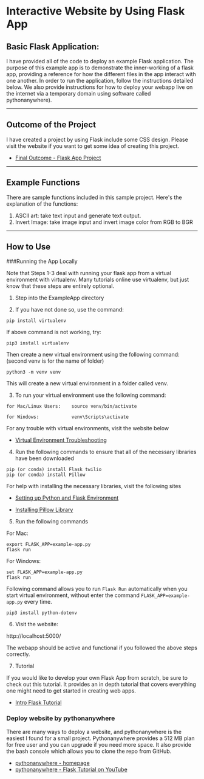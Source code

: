 # Interactive Website by Using Flask App


## Basic Flask Application:

I have provided all of the code to deploy an example Flask application. The purpose of this example app is to demonstrate the inner-working of a flask app, providing a reference for how the different files in the app interact with one another. In order to run the application, follow the instructions detailed below. We also provide
instructions for how to deploy your webapp live on the internet via a temporary
domain using software called pythonanywhere).

---
## Outcome of the Project

I have created a project by using Flask include some CSS design. Please visit the website if you want to get some idea of creating this project.

* [Final Outcome - Flask App Project](http://cct823.pythonanywhere.com/)
---
## Example Functions
There are sample functions included in this sample project. Here's the explanation of the functions: 

1. ASCII art: take text input and generate text output.
2. Invert Image: take image input and invert image color from RGB to BGR
---
## How to Use

###Running the App Locally

Note that Steps 1-3 deal with running your flask app from a virtual environment with virtualenv. Many tutorials online use virtualenv, but just know that these steps are entirely optional.  

1. Step into the ExampleApp directory

2. If you have not done so, use the command:

```pip install virtualenv``` 

If above command is not working, try:

```pip3 install virtualenv``` 

Then create a new virtual environment using the following command: (second venv is for the name of folder)

```python3 -m venv venv```

This will create a new virtual environment in a folder called venv.


3. To run your virtual environment use the following command:

```
for Mac/Linux Users:    source venv/bin/activate

for Windows:            venv\Scripts\activate 
```

For any trouble with virtual environments, visit the website below

* [Virtual Environment Troubleshooting](https://docs.python-guide.org/dev/virtualenvs/)


4. Run the following commands to ensure that all of the necessary libraries 
   have been downloaded

```
pip (or conda) install Flask twilio
pip (or conda) install Pillow
```

For help with installing the necessary libraries, visit the following sites

* [Setting up Python and Flask Environment](https://www.twilio.com/docs/usage/tutorials/how-to-set-up-your-python-and-flask-development-environment)

* [Installing Pillow Library](https://pillow.readthedocs.io/en/stable/installation.html)

5. Run the following commands 

For Mac:

```
export FLASK_APP=example-app.py
flask run
```

For Windows:

```
set FLASK_APP=example-app.py
flask run
```

Following command allows you to run `Flask Run` automatically when you start virtual environment, without enter the command `FLASK_APP=example-app.py` every time.

```
pip3 install python-dotenv
```

6. Visit the website:

http://localhost:5000/

The webapp should be active and functional if you followed the above steps correctly.

7. Tutorial

If you would like to develop your own Flask App from scratch, be sure to check out this tutorial. 
It provides an in depth tutorial that covers everything one might need to get started in creating
web apps. 

* [Intro Flask Tutorial](https://blog.miguelgrinberg.com/post/the-flask-mega-tutorial-part-i-hello-world)

### Deploy website by pythonanywhere

There are many ways to deploy a website, and pythonanywhere is the easiest I found for a small project. Pythonanywhere provides a 512 MB plan for free user and you can upgrade if you need more space. It also provide the bash console which allows you to clone the repo from GitHub. 

* [pythonanywhere - homepage](https://www.pythonanywhere.com/)
* [pythonanywhere - Flask Tutorial on YouTube](https://www.youtube.com/watch?v=M-QRwEEZ9-8)


 



